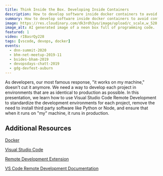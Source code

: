 ```yaml
---
title: Think Inside the Box. Developing Inside Containers
description: How to develop software inside docker containers to avoid conflicts, improve security and speed up on-boarding.
summary: How to develop software inside docker containers to avoid conflicts, improve security and speed up on-boarding.
image: https://res.cloudinary.com/dk3rdh3yo/image/upload/c_scale,w_520,dpr_auto,f_auto/v1688593669/website-assets/neon_box_full_of_programming_code_f0tofy.png
image_alt: AI generated image of a neon box full of programming code.
featured: 1
video: rIBasrQy228
tags: [vscode, devops, docker]
events:
  - dnn-summit-2020
  - bhm-net-meetup-2019-11
  - bsides-bham-2019
  - devopsdays-chatt-2019
  - gdg-devfest-auburn
---
```


As developers, our most famous response, "it works on my machine," doesn't cut it anymore. We need a way to develop each project in environments that are as identical to production as possible. In this presentation, we learn how to use Visual Studio Code Remote Development to standardize the development environments for each project, remove the need to install third party software like Python or Node, and ensure that when it runs on "my" machine, it runs in production.

## Additional Resources

[Docker](https://www.docker.com/)

[Visual Studio Code](https://code.visualstudio.com/)

[Remote Development Extension](https://marketplace.visualstudio.com/items?itemName=ms-vscode-remote.vscode-remote-extensionpack)

[VS Code Remote Development Documentation](https://code.visualstudio.com/docs/remote/remote-overview)
